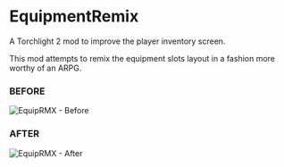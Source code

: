 # EquipmentRemix

A Torchlight 2 mod to improve the player inventory screen.

This mod attempts to remix the equipment slots layout in a fashion more worthy of an ARPG.

### BEFORE
![EquipRMX - Before](https://imgur.com/Ouj6yT8.png)

### AFTER
![EquipRMX - After](https://i.imgur.com/Oz8TUum.png)